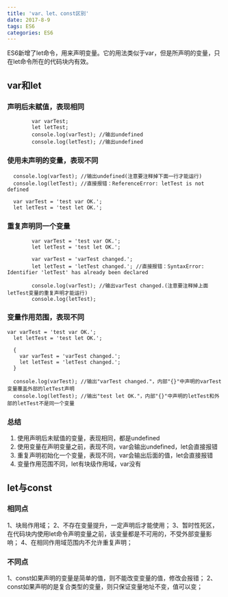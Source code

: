```yaml
---
title: 'var、let、const区别'
date: 2017-8-9
tags: ES6
categories: ES6
---
```

ES6新增了let命令，用来声明变量。它的用法类似于var，但是所声明的变量，只在let命令所在的代码块内有效。
## var和let
### 声明后未赋值，表现相同

```
        var varTest;
        let letTest;
        console.log(varTest); //输出undefined
        console.log(letTest); //输出undefined
```
### 使用未声明的变量，表现不同

```
  console.log(varTest); //输出undefined(注意要注释掉下面一行才能运行)
  console.log(letTest); //直接报错：ReferenceError: letTest is not defined

  var varTest = 'test var OK.';
  let letTest = 'test let OK.';
```
### 重复声明同一个变量

```
        var varTest = 'test var OK.';
        let letTest = 'test let OK.';
        
        var varTest = 'varTest changed.';
        let letTest = 'letTest changed.'; //直接报错：SyntaxError: Identifier 'letTest' has already been declared
        
        console.log(varTest); //输出varTest changed.(注意要注释掉上面letTest变量的重复声明才能运行)
        console.log(letTest);
```

### 变量作用范围，表现不同

```
var varTest = 'test var OK.';
  let letTest = 'test let OK.';

  {
    var varTest = 'varTest changed.';
    let letTest = 'letTest changed.';
  }

  console.log(varTest); //输出"varTest changed."，内部"{}"中声明的varTest变量覆盖外部的letTest声明
  console.log(letTest); //输出"test let OK."，内部"{}"中声明的letTest和外部的letTest不是同一个变量
```
### 总结
1. 使用声明后未赋值的变量，表现相同，都是undefined
2. 使用变量在声明变量之前，表现不同，var会输出undefined，let会直接报错
3. 重复声明初始化一个变量，表现不同，var会输出后面的值，let会直接报错
4. 变量作用范围不同，let有块级作用域，var没有

## let与const

### 相同点
1、块局作用域；
2、不存在变量提升，一定声明后才能使用；
3、暂时性死区，在代码块内使用let命令声明变量之前，该变量都是不可用的，不受外部变量影响；
4、在相同作用域范围内不允许重复声明；

### 不同点
1、const如果声明的变量是简单的值，则不能改变变量的值，修改会报错；
2、const如果声明的是复合类型的变量，则只保证变量地址不变，值可以变；